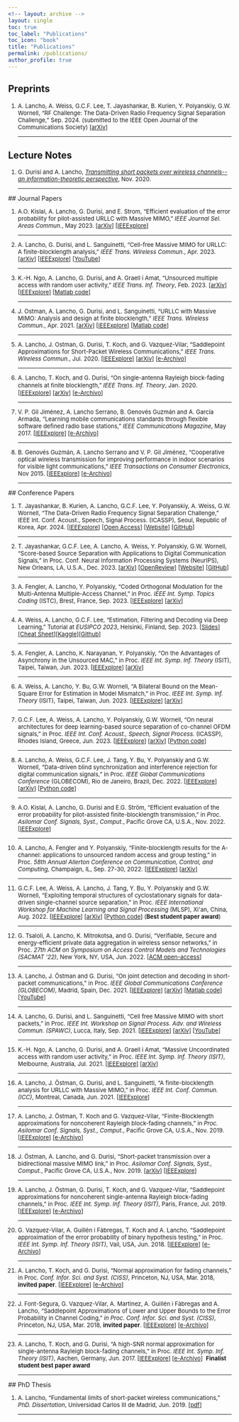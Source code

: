 ```yaml
---
<!-- layout: archive -->
layout: single
toc: true
toc_label: "Publications"
toc_icon: "book"
title: "Publications"
permalink: /publications/ 
author_profile: true
---
```

## Preprints
<font size="2">
<ol>

<li>
 A. Lancho, A. Weiss, G.C.F. Lee, T. Jayashankar, B. Kurien, Y. Polyanskiy, G.W. Wornell, “RF Challenge: The Data-Driven Radio Frequency Signal Separation Challenge,” Sep. 2024. (submitted to the IEEE Open Journal of the Communications Society)
 [<a href="http://arxiv.org/abs/2409.08839">arXiv</a>] 
</li><hr>

</ol>
</font>

## Lecture Notes
<font size="2">
<ol>
<li>
G. Durisi and A. Lancho, <em><a href="https://gdurisi.github.io/fbl-notes/">Transmitting short packets over wireless channels--an information-theoretic perspective</a></em>, Nov. 2020. 
</li>
<hr>
</ol>
</font>
## Journal Papers
<font size="2">
<ol>

<li>
 A.O. Kislal, A. Lancho, G. Durisi, and E. Strom, “Efficient evaluation of the error probability for pilot-assisted URLLC with Massive MIMO,” <em>IEEE Journal Sel. Areas Commun.</em>, May 2023. 
 [<a href="https://arxiv.org/abs/2211.02385">arXiv</a>]
 [<a href="https://ieeexplore.ieee.org/document/10138403">IEEExplore</a>]
</li><hr>

<li>
 A. Lancho, G. Durisi, and L. Sanguinetti, “Cell-free Massive MIMO for URLLC: A finite-blocklength analysis,” <em>IEEE Trans. Wireless Commun.</em>, Apr. 2023.
 [<a href="https://arxiv.org/abs/2207.00856">arXiv</a>]
 [<a href="https://ieeexplore.ieee.org/document/10101779">IEEExplore</a>]
 [<a href="https://www.youtube.com/watch?v=Uxk3-8YAK9Q">YouTube</a>]
</li><hr>

<li>
 K.-H. Ngo, A. Lancho, G. Durisi, and A. Graell i Amat, “Unsourced multiple access with random user activity,” <em>IEEE Trans. Inf. Theory</em>, Feb. 2023. 
 [<a href="https://arxiv.org/abs/2202.06365">arXiv</a>] [<a href="https://ieeexplore.ieee.org/document/10052701">IEEExplore</a>] [<a href="https://github.com/khachoang1412/UMA_random_user_activity">Matlab code</a>]
</li><hr>

<li>
 J. Ostman, A. Lancho, G. Durisi, and L. Sanguinetti, “URLLC with Massive MIMO: Analysis and design at finite blocklength,” <em>IEEE Trans. Wireless Commun.</em>, Apr. 2021. [<a href="http://arxiv.org/abs/2009.10550">arXiv</a>] [<a href="https://ieeexplore.ieee.org/document/9416241">IEEExplore</a>] [<a href="https://github.com/infotheorychalmers/URLLC_Massive_MIMO">Matlab code</a>]
</li>
<hr>

<li>
A. Lancho, J. Ostman, G. Durisi, T. Koch, and G. Vazquez-Vilar, 
“Saddlepoint Approximations for Short-Packet Wireless Communications,” 
<em>IEEE Trans. Wireless Commun.</em>, Jul. 2020.
[<a href="https://ieeexplore.ieee.org/document/9072306">IEEExplore</a>]
[<a href="https://arxiv.org/abs/1904.10442">arXiv</a>]
[<a href="https://e-archivo.uc3m.es/handle/10016/30725">e-Archivo</a>]
</li>
<hr>

<li>
  A. Lancho, T. Koch, and G. Durisi, 
  “On single-antenna Rayleigh block-fading channels at ﬁnite blocklength,” 
  <em>IEEE Trans. Inf. Theory</em>, Jan. 2020.
  [<a href="https://ieeexplore.ieee.org/document/8861117">IEEExplore</a>]
  [<a href="https://arxiv.org/abs/1706.07778">arXiv</a>]
  [<a href="https://e-archivo.uc3m.es/handle/10016/29598">e-Archivo</a>]
</li>
<hr>

<li>
  V. P. Gil Jiménez, A. Lancho Serrano, B. Genovés Guzmán and A. García Armada, 
  “Learning mobile communications standards through flexible software defined radio base stations,” 
  <em>IEEE Communications Magazine</em>, May 2017.
  [<a href="https://ieeexplore.ieee.org/document/7926928">IEEExplore</a>]
  [<a href="https://e-archivo.uc3m.es/handle/10016/32662">e-Archivo</a>]
</li>
<hr>

<li>
  B. Genovés Guzmán, A. Lancho Serrano and V. P. Gil Jiménez, 
  “Cooperative optical wireless transmission for improving performance in indoor scenarios for visible light communications,” 
  <em>IEEE Transactions on Consumer Electronics</em>, Nov 2015.
  [<a href="https://ieeexplore.ieee.org/document/7389772">IEEExplore</a>]
  [<a href="https://e-archivo.uc3m.es/handle/10016/32653">e-Archivo</a>]
</li>
<hr>

</ol>
</font>
## Conference Papers
<font size="2">
<ol>

<li>
 T. Jayashankar, B. Kurien, A. Lancho, G.C.F. Lee, Y. Polyanskiy, A. Weiss, G.W. Wornell, “The Data-Driven Radio Frequency Signal Separation Challenge,” IEEE Int. Conf. Acoust., Speech, Signal Process.</em> (ICASSP), Seoul, Republic of Korea, Apr. 2024.
 [<a href="https://ieeexplore.ieee.org/document/10627554">IEEExplore</a>] 
 [<a href="https://rfchallenge.mit.edu/wp-content/uploads/2024/02/organizers_paper_camera_ready.pdf">Open Access</a>]
 [<a href="https://rfchallenge.mit.edu/icassp24-single-channel/">Website</a>]
 [<a href="https://github.com/RFChallenge/icassp2024rfchallenge">GitHub</a>]
 
</li><hr>

<li>
 T. Jayashankar, G.C.F. Lee, A. Lancho, A. Weiss, Y. Polyanskiy, G.W. Wornell, “Score-based Source Separation with Applications to Digital Communication Signals,” in Proc. Conf. Neural Information Processing Systems (NeurIPS), New Orleans, LA, U.S.A., Dec. 2023.
 [<a href="https://arxiv.org/abs/2306.14411">arXiv</a>] 
 [<a href="https://openreview.net/forum?id=BFGQQKicuu">OpenReview</a>]
 [<a href="https://alpha-rgs.github.io/">Website</a>]
 [<a href="https://github.com/tkj516/score_based_source_separation">GitHub</a>]
 
</li><hr>

<li>
 A. Fengler, A. Lancho, Y. Polyanskiy, “Coded Orthogonal Modulation for the Multi-Antenna Multiple-Access Channel,” in Proc. <em>IEEE Int. Symp. Topics Coding</em> (ISTC), Brest, France, Sep. 2023.
 [<a href="https://ieeexplore.ieee.org/document/10273538">IEEExplore</a>]
 [<a href="https://arxiv.org/abs/2307.01095">arXiv</a>]
</li><hr>

<li>
 A. Weiss, A. Lancho, G.C.F. Lee, “Estimation, Filtering and Decoding via Deep Learning,” Tutorial at <em>EUSIPCO 2023</em>, Helsinki, Finland, Sep. 2023.
 <!-- [<a href="https://ieeexplore.ieee.org/document/10001513">IEEExplore</a>] -->
 [<a href="/files/2023/EUSIPCO_tutorial.pdf">Slides</a>][<a href="/files/2023/Cheat_Sheet_EUSIPCO_2023_Tutorial.pdf">Cheat Sheet</a>][<a href="https://www.kaggle.com/competitions/mini-rf-challenge">Kaggle</a>][<a href="https://www.kaggle.com/code/garycflee/hands-on-session">Github</a>]
</li><hr>

<li>
 A. Fengler, A. Lancho, K. Narayanan, Y. Polyanskiy, “On the Advantages of Asynchrony in the Unsourced MAC,” in Proc. <em>IEEE Int. Symp. Inf. Theory</em> (ISIT), Taipei, Taiwan, Jun. 2023.
 [<a href="https://ieeexplore.ieee.org/document/10206586">IEEExplore</a>]
 [<a href="https://arxiv.org/abs/2305.06985">arXiv</a>]
</li><hr>

<li>
 A. Weiss, A. Lancho, Y. Bu, G.W. Wornell, “A Bilateral Bound on the Mean-Square Error for Estimation in Model Mismatch,” in Proc. <em>IEEE Int. Symp. Inf. Theory</em> (ISIT), Taipei, Taiwan, Jun. 2023.
 [<a href="https://ieeexplore.ieee.org/document/10206620">IEEExplore</a>]
 [<a href="https://arxiv.org/abs/2305.08207">arXiv</a>]
</li><hr>

<li>
 G.C.F. Lee, A. Weiss, A. Lancho, Y. Polyanskiy, G.W. Wornell, “On neural architectures for deep learning-based source separation of co-channel OFDM signals,” in Proc. <em>IEEE Int. Conf. Acoust., Speech, Signal Process.</em> (ICASSP), Rhodes Island, Greece, Jun. 2023.
 [<a href="https://ieeexplore.ieee.org/document/10096702">IEEExplore</a>]
 [<a href="https://arxiv.org/abs/2303.06438">arXiv</a>]
 [<a href="https://github.com/RFChallenge/SCSS_OFDMArchitecture">Python code</a>]
</li><hr>

<li>
 A. Lancho, A. Weiss, G.C.F. Lee, J. Tang, Y. Bu, Y. Polyanskiy and G.W. Wornell, “Data-driven blind synchronization and interference rejection for digital communication signals,” in Proc. <em>IEEE Global Communications Conference</em> (GLOBECOM), Rio de Janeiro, Brazil, Dec. 2022.
 [<a href="https://ieeexplore.ieee.org/document/10001513">IEEExplore</a>]
 [<a href="https://arxiv.org/abs/2209.04871">arXiv</a>]
 [<a href="https://github.com/RFChallenge/SCSS_Sync">Python code</a>]
</li><hr>

<li>
 A.O. Kislal, A. Lancho, G. Durisi and E.G. Ström, “Efficient evaluation of the error probability for pilot-assisted finite-blocklength transmission,” in <em>Proc. Asilomar Conf. Signals, Syst., Comput.</em>, Pacific Grove CA, U.S.A., Nov. 2022. 
[<a href="https://ieeexplore.ieee.org/document/10052080">IEEExplore</a>]
</li><hr>

<li>
 A. Lancho, A. Fengler and Y. Polyanskiy, “Finite-blocklength results for the A-channel: applications to unsourced random access and group testing,” in Proc. <em>58th Annual Allerton Conference on Communication, Control, and Computing,</em> Champaign, IL, Sep. 27-30, 2022.
 [<a href="https://ieeexplore.ieee.org/document/9929318">IEEExplore</a>] 
 [<a href="https://arxiv.org/abs/2210.01951">arXiv</a>]
</li><hr>

<li>
 G.C.F. Lee, A. Weiss, A. Lancho, J. Tang, Y. Bu, Y. Polyanskiy and G.W. Wornell, “Exploiting temporal structures of cyclostationary signals for data-driven single-channel source separation,” in Proc. <em>IEEE International Workshop for Machine Learning and Signal Processing</em> (MLSP), Xi'an, China, Aug. 2022. 
 [<a href="https://ieeexplore.ieee.org/document/9943311">IEEExplore</a>]
 [<a href="https://arxiv.org/abs/2208.10325">arXiv</a>] 
 [<a href="https://github.com/RFChallenge/SCSS_CSGaussian">Python code</a>]
 (<b>Best student paper award</b>)
</li><hr>

<li>
G. Tsaloli, A. Lancho, K. Mitrokotsa, and G. Durisi, “Verifiable, Secure and energy-efficient private data aggregation in wireless sensor networks,” in Proc. <em>27th ACM on Symposium on Access Control Models and Technologies (SACMAT '22)</em>, New York, NY, USA, Jun. 2022.
[<a href="https://dl.acm.org/doi/abs/10.1145/3532105.3535040">ACM open-access</a>] 
</li>
<hr>

<li>
A. Lancho, J. Östman and G. Durisi, “On joint detection and decoding in short-packet communications,” in Proc. <em>IEEE Global Communications Conference (GLOBECOM)</em>, Madrid, Spain, Dec. 2021.
[<a href="https://ieeexplore.ieee.org/document/9685448">IEEExplore</a>] 
[<a href="https://arxiv.org/pdf/2109.13669.pdf">arXiv</a>]
[<a href="https://github.com/a-lancho/jointDetDec">Matlab code</a>]
[<a href="https://www.youtube.com/watch?v=McGaedtIIrA">YouTube</a>]
</li>
<hr>

<li>
A. Lancho, G. Durisi, and L. Sanguinetti, “Cell free Massive MIMO with short packets,” in Proc. <em>IEEE Int. Workshop on Signal Process. Adv. and Wireless Commun. (SPAWC)</em>, Lucca, Italy, Sep. 2021. 
[<a href="https://ieeexplore.ieee.org/document/9593103">IEEExplore</a>]
[<a href="https://arxiv.org/abs/2107.10707">arXiv</a>]
[<a href="https://www.youtube.com/watch?v=Uxk3-8YAK9Q">YouTube</a>]
</li>
<hr>

<li>
 K.-H. Ngo, A. Lancho, G. Durisi, and A. Graell i Amat, “Massive Uncoordinated access with random user activity,” in Proc. <em>IEEE Int. Symp. Inf. Theory (ISIT)</em>, Melbourne, Australia, Jul. 2021.
 [<a href="https://ieeexplore.ieee.org/document/9518253">IEEExplore</a>]
 [<a href="http://arxiv.org/abs/2103.09721">arXiv</a>]
</li>
<hr>

  <li>
     A. Lancho, J. Östman, G. Durisi, and L. Sanguinetti, “A finite-blocklength analysis for URLLC with
Massive MIMO,” in Proc. <em>IEEE Int. Conf. Commun. (ICC)</em>, Montreal, Canada, Jun. 2021. 
[<a href="https://ieeexplore.ieee.org/document/9500881">IEEExplore</a>]
  </li>
  <hr>

<li>
A. Lancho, J. Östman, T. Koch and G. Vazquez-Vilar, “Finite-Blocklength approximations for noncoherent Rayleigh block-fading channels,” 
in <em>Proc. Asilomar Conf. Signals, Syst., Comput.</em>, Pacific Grove CA, U.S.A., Nov. 2019. 
[<a href="https://ieeexplore.ieee.org/document/9049072">IEEExplore</a>]
[<a href="https://e-archivo.uc3m.es/handle/10016/30733">e-Archivo</a>]
</li>
<hr>

 <li>
J. Östman, A. Lancho, and G. Durisi, “Short-packet transmission over a
  bidirectional massive MIMO link,” in Proc. <em>Asilomar Conf. Signals, Syst., Comput.</em>, Pacific Grove CA, U.S.A., Nov. 2019. 
  [<a href="https://arxiv.org/abs/1912.00718">arXiv</a>]
  [<a href="https://ieeexplore.ieee.org/document/9048838">IEEExplore</a>]
</li>
<hr>

<li>
    A. Lancho, J. Östman, G. Durisi, T. Koch, and G. Vazquez-Vilar, “Saddlepoint approximations for noncoherent single-antenna Rayleigh block-fading channels,” in Proc. <em>IEEE Int. Symp. Inf. Theory (ISIT)</em>, Paris, France, Jul. 2019.
    [<a href="https://ieeexplore.ieee.org/document/8849659">IEEExplore</a>]
    [<a href="https://e-archivo.uc3m.es/handle/10016/29129">e-Archivo</a>]
  </li>
  <hr>

<li>
    G. Vazquez-Vilar, A. Guillén i Fàbregas, T. Koch and A. Lancho, 
    “Saddlepoint approximation of the error probability of binary hypothesis testing,” 
    in Proc. <em>IEEE Int. Symp. Inf. Theory (ISIT)</em>, Vail, USA, Jun. 2018.
    [<a href="https://ieeexplore.ieee.org/document/8437503?arnumber=8437503">IEEExplore</a>]
    [<a href="https://e-archivo.uc3m.es/handle/10016/27525">e-Archivo</a>]
  </li>
  <hr>

<li>
    A. Lancho, T. Koch, and G. Durisi, “Normal approximation for fading channels,” 
    in Proc. <em>Conf. Infor. Sci. and Syst. (CISS)</em>, Princeton, NJ, USA, Mar. 2018, 
    <strong>invited paper</strong>. 
    [<a href="https://ieeexplore.ieee.org/document/8362297">IEEExplore</a>]
    [<a href="https://e-archivo.uc3m.es/handle/10016/27514">e-Archivo</a>]
</li>
<hr>

<li>
    J. Font-Segura, G. Vazquez-Vilar, A. Martinez, A. Guillén i Fàbregas and A. Lancho, 
    “Saddlepoint Approximations of Lower and Upper Bounds to the Error Probability in Channel Coding,” 
    <em>in Proc. Conf. Infor. Sci. and Syst. (CISS)</em>, Princeton, NJ, USA, Mar. 2018, 
    <strong>invited paper</strong>. 
    [<a href="https://ieeexplore.ieee.org/document/8362304">IEEExplore</a>]
    [<a href="https://e-archivo.uc3m.es/handle/10016/28846">e-Archivo</a>]
</li>
<hr>

<li>
A. Lancho, T. Koch, and G. Durisi, “A high-SNR normal approximation for single-antenna Rayleigh block-fading channels,” 
in Proc. <em>IEEE Int. Symp. Inf. Theory (ISIT)</em>, Aachen, Germany, Jun. 2017. 
[<a href="https://ieeexplore.ieee.org/document/8006834">IEEExplore</a>]
[<a href="https://e-archivo.uc3m.es/handle/10016/26221">e-Archivo</a>]     
&nbsp;<b>Finalist student best paper award</b>
</li>
<hr>

</ol>
</font>
## PhD Thesis
<font size="2">
<ol>
  <li>
     A. Lancho, “Fundamental limits of short-packet wireless communications,” <em>PhD. Dissertation</em>, Universidad Carlos III de Madrid, Jun. 2019.
     [<a href="/files/2019/Thesis_Alex.pdf">pdf</a>]
  </li>
  <hr>
  </ol>
  </font>